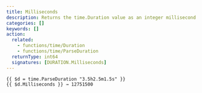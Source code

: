 ```yaml
---
title: Milliseconds
description: Returns the time.Duration value as an integer millisecond count.
categories: []
keywords: []
action:
  related:
    - functions/time/Duration
    - functions/time/ParseDuration
  returnType: int64
  signatures: [DURATION.Milliseconds]
---
```


```go-html-template
{{ $d = time.ParseDuration "3.5h2.5m1.5s" }}
{{ $d.Milliseconds }} → 12751500
```

